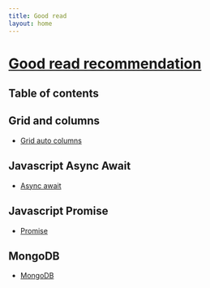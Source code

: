 ```yaml
---
title: Good read
layout: home
---
```


# <u>Good read recommendation</u>

## Table of contents

## Grid and columns

- [Grid auto columns](https://css-tricks.com/almanac/properties/g/grid-template-columns/)

## Javascript Async Await

- [Async await](https://blog.webdevsimplified.com/2021-11/async-await/)

## Javascript Promise

- [Promise](https://blog.webdevsimplified.com/2021-09/javascript-promises/)

## MongoDB

- [MongoDB](https://blog.webdevsimplified.com/2022-02/mongo-db/)